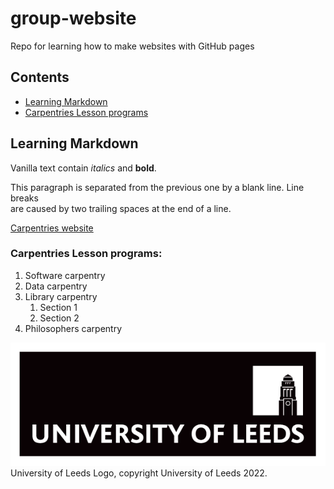# group-website
Repo for learning how to make websites with GitHub pages

## Contents
* [Learning Markdown](#learning-markdown)
* [Carpentries Lesson programs](#carpentries-lesson-programs)

## Learning Markdown

Vanilla text contain *italics* and **bold**.

This paragraph is separated from the previous one by a blank line.
Line breaks  
are caused by two trailing spaces at the end of a line.

[Carpentries website](https://carpentries.org/)

### Carpentries Lesson programs:
1. Software carpentry
2. Data carpentry
3. Library carpentry
    1. Section 1
    2. Section 2
4. Philosophers carpentry

![University of Leeds Logo](./unileedslogo.png)  
University of Leeds Logo, copyright University of Leeds 2022.
